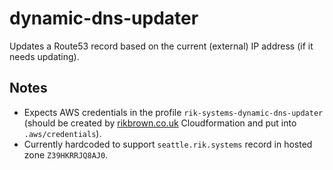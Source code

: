 # dynamic-dns-updater

Updates a Route53 record based on the current (external) IP address (if it needs updating).

## Notes

* Expects AWS credentials in the profile `rik-systems-dynamic-dns-updater` (should be created by [rikbrown.co.uk](https://github.com/rikbrown/rikbrown.co.uk)
  Cloudformation and put into `.aws/credentials`).
* Currently hardcoded to support `seattle.rik.systems` record in hosted zone `Z39HKRRJQ8AJ0`.

